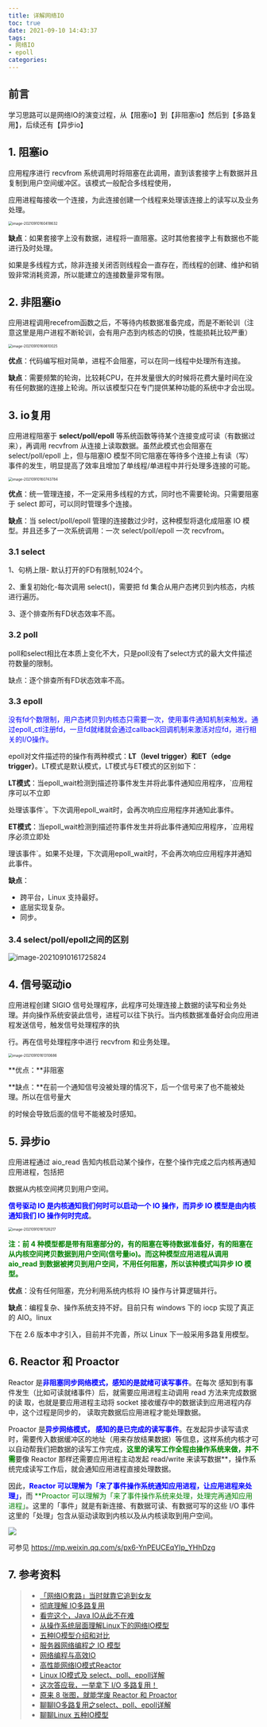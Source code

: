 ```yaml
---
title: 详解网络IO
toc: true
date: 2021-09-10 14:43:37
tags: 
- 网络IO
- epoll
categories: 
---
```


## 前言

学习思路可以是网络IO的演变过程，从【阻塞io】到【非阻塞io】然后到【多路复用】，后续还有【异步io】

## 1. 阻塞io

应用程序进行 recvfrom 系统调用时将阻塞在此调用，直到该套接字上有数据并且复制到用户空间缓冲区。该模式一般配合多线程使用，

应用进程每接收一个连接，为此连接创建一个线程来处理该连接上的读写以及业务处理。

<img src="https://xcu-oss.oss-cn-beijing.aliyuncs.com/image/gao/image-20210910160418632.png" alt="image-20210910160418632" style="zoom:50%;" />

**缺点**：如果套接字上没有数据，进程将一直阻塞。这时其他套接字上有数据也不能进行及时处理。

如果是多线程方式，除非连接关闭否则线程会一直存在，而线程的创建、维护和销毁非常消耗资源，所以能建立的连接数量非常有限。

## 2. 非阻塞io

应用进程调用recefrom函数之后，不等待内核数据准备完成，而是不断轮训（注意这里是用户进程不断轮训，会有用户态到内核态的切换，性能损耗比较严重）

<img src="https://xcu-oss.oss-cn-beijing.aliyuncs.com/image/gao/image-20210910160610025.png" alt="image-20210910160610025" style="zoom:50%;" />



**优点**：代码编写相对简单，进程不会阻塞，可以在同一线程中处理所有连接。

**缺点**：需要频繁的轮询，比较耗CPU，在并发量很大的时候将花费大量时间在没有任何数据的连接上轮询。所以该模型只在专门提供某种功能的系统中才会出现。

## 3. io复用

应用进程阻塞于 **select/poll/epoll** 等系统函数等待某个连接变成可读（有数据过来），再调用 recvfrom 从连接上读取数据。虽然此模式也会阻塞在 select/poll/epoll 上，但与阻塞IO 模型不同它阻塞在等待多个连接上有读（写）事件的发生，明显提高了效率且增加了单线程/单进程中并行处理多连接的可能。



<img src="https://xcu-oss.oss-cn-beijing.aliyuncs.com/image/gao/image-20210910160743784.png" alt="image-20210910160743784" style="zoom:50%;" />

**优点**：统一管理连接，不一定采用多线程的方式，同时也不需要轮询。只需要阻塞于 select 即可，可以同时管理多个连接。

**缺点**：当 select/poll/epoll 管理的连接数过少时，这种模型将退化成阻塞 IO 模型。并且还多了一次系统调用：一次 select/poll/epoll 一次 recvfrom。

### 3.1 select

1、句柄上限- 默认打开的FD有限制,1024个。

2、重复初始化-每次调用 select()，需要把 fd 集合从用户态拷贝到内核态，内核进行遍历。

3、逐个排查所有FD状态效率不高。

### 3.2 poll

poll和select相比在本质上变化不大，只是poll没有了select方式的最大文件描述符数量的限制。

缺点：逐个排查所有FD状态效率不高。

### 3.3 epoll

<font color=blue>没有fd个数限制，用户态拷贝到内核态只需要一次，使用事件通知机制来触发。通过epoll_ctl注册fd，一旦fd就绪就会通过callback回调机制来激活对应fd，进行相关的I/O操作。</font>

epoll对文件描述符的操作有两种模式：**LT（level trigger）**和**ET（edge trigger）**。LT模式是默认模式，LT模式与ET模式的区别如下：

**LT模式**：当epoll_wait检测到描述符事件发生并将此事件通知应用程序，`应用程序可以不立即

处理该事件`。下次调用epoll_wait时，会再次响应应用程序并通知此事件。

**ET模式**：当epoll_wait检测到描述符事件发生并将此事件通知应用程序，`应用程序必须立即处

理该事件`。如果不处理，下次调用epoll_wait时，不会再次响应应用程序并通知此事件。

**缺点**：

- 跨平台，Linux 支持最好。
- 底层实现复杂。
- 同步。

### 3.4 select/poll/epoll之间的区别

![image-20210910161725824](https://xcu-oss.oss-cn-beijing.aliyuncs.com/image/gao/image-20210910161725824.png)

## 4. 信号驱动io

应用进程创建 SIGIO 信号处理程序，此程序可处理连接上数据的读写和业务处理。并向操作系统安装此信号，进程可以往下执行。当内核数据准备好会向应用进程发送信号，触发信号处理程序的执

行。再在信号处理程序中进行 recvfrom 和业务处理。

<img src="https://xcu-oss.oss-cn-beijing.aliyuncs.com/image/gao/image-20210910161310686.png" alt="image-20210910161310686" style="zoom:50%;" />

**优点：**非阻塞

**缺点：**在前一个通知信号没被处理的情况下，后一个信号来了也不能被处理。所以在信号量大

的时候会导致后面的信号不能被及时感知。

## 5. 异步io

应用进程通过 aio_read 告知内核启动某个操作，在整个操作完成之后内核再通知应用进程，包括把

数据从内核空间拷贝到用户空间。

<font color=blue>**信号驱动 IO 是内核通知我们何时可以启动一个 IO 操作，而异步 IO 模型是由内核通知我们 IO 操作何时完成**</font>。

<img src="https://xcu-oss.oss-cn-beijing.aliyuncs.com/image/gao/image-20210910161126217.png" alt="image-20210910161126217" style="zoom:50%;" />

**<font color=green>注：前 4 种模型都是带有阻塞部分的，有的阻塞在等待数据准备好，有的阻塞在从内核空间拷贝数据到用户空间(信号量io)。而这种模型应用进程从调用 aio_read 到数据被拷贝到用户空间，不用任何阻塞，所以该种模式叫异步 IO 模型。</font>**

**优点**：没有任何阻塞，充分利用系统内核将 IO 操作与计算逻辑并行。

**缺点**：编程复杂、操作系统支持不好。目前只有 windows 下的 iocp 实现了真正的 AIO。linux 

下在 2.6 版本中才引入，目前并不完善，所以 Linux 下一般采用多路复用模型。


## 6. Reactor 和 Proactor

Reactor 是<font color=blue>**非阻塞同步网络模式，感知的是就绪可读写事件**</font>。在每次  感知到有事件发生（比如可读就绪事件）后，就需要应用进程主动调用 read 方法来完成数据的读  取，也就是要应用进程主动将 socket 接收缓存中的数据读到应用进程内存中，这个过程是同步的，  读取完数据后应用进程才能处理数据。

Proactor 是<font color=blue>**异步网络模式， 感知的是已完成的读写事件**</font>。在发起异步读写请求时，需要传入数据缓冲区的地址（用来存放结果数据）等信息，这样系统内核才可以自动帮我们把数据的读写工作完成，<font color=green>**这里的读写工作全程由操作系统来做，并不需**</font>要像 Reactor 那样还需要应用进程主动发起 read/write 来读写数据**</font>，操作系统完成读写工作后，就会通知应用进程直接处理数据。

因此，<font color=blue>**Reactor 可以理解为「来了事件操作系统通知应用进程，让应用进程来处理」**</font>，而 <font color=green> **Proactor 可以理解为「来了事件操作系统来处理，处理完再通知应用进程」</font>。这里的「事件」就是有新连接、有数据可读、有数据可写的这些 I/O 事件这里的「处理」包含从驱动读取到内核以及从内核读取到用户空间。

![](https://xcu-oss.oss-cn-beijing.aliyuncs.com/image/gao/20210910173232.png)  

可参见 https://mp.weixin.qq.com/s/px6-YnPEUCEqYIp_YHhDzg	


## 7. 参考资料
> - [「网络IO套路」当时就靠它追到女友](https://mp.weixin.qq.com/s/x-AZQO5uiuu5svIvScotzA)
> - [彻底理解 IO多路复用](https://juejin.cn/post/6844904200141438984)
> - [看完这个，Java IO从此不在难](https://juejin.cn/post/6844903678227267597)
> - [从操作系统层面理解Linux下的网络IO模型](https://juejin.cn/post/6844904048198451214)
> - [五种IO模型介绍和对比](https://juejin.cn/post/6844903728718462990#heading-8)
> - [服务器网络编程之 IO 模型](https://juejin.cn/post/6844903812738596878#heading-3)
> - [网络编程与高效IO](https://www.processon.com/view/5f1e369ee0b34d54dacc18b9?fromnew=1)
> - [高性能网络IO模式Reactor](https://juejin.cn/post/6979761228251922469)
> - [Linux IO模式及 select、poll、epoll详解](https://juejin.cn/post/6844903488170786824#heading-15)
> - [这次答应我，一举拿下 I/O 多路复用！](https://mp.weixin.qq.com/s?__biz=MzUxODAzNDg4NQ==&mid=2247489558&idx=1&sn=7a96604032d28b8843ca89cb8c129154&scene=21#wechat_redirect)
> - [原来 8 张图，就能学废 Reactor 和 Proactor](https://mp.weixin.qq.com/s/px6-YnPEUCEqYIp_YHhDzg	)
> - [聊聊IO多路复用之select、poll、epoll详解](https://www.jianshu.com/p/dfd940e7fca2)
> - [聊聊Linux 五种IO模型](https://www.jianshu.com/p/486b0965c296)

